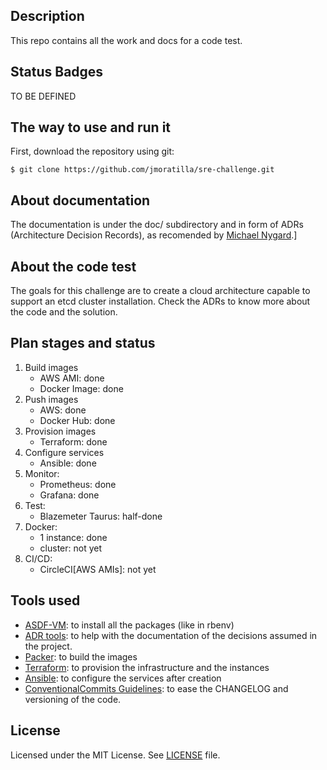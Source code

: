 ## Description

This repo contains all the work and docs for a code test.

## Status Badges

TO BE DEFINED

## The way to use and run it

First, download the repository using git:

```shell
$ git clone https://github.com/jmoratilla/sre-challenge.git
```

## About documentation

The documentation is under the doc/ subdirectory and in form of ADRs (Architecture Decision Records), as recomended by [Michael Nygard](http://thinkrelevance.com/blog/2011/11/15/documenting-architecture-decisions).]

## About the code test

The goals for this challenge are to create a cloud architecture capable to support
 an etcd cluster installation.  Check the ADRs to know more about the code and
 the solution.

## Plan stages and status

1. Build images
    - AWS AMI: done
    - Docker Image: done
2. Push images
    - AWS: done
    - Docker Hub: done
2. Provision images
    - Terraform: done
3. Configure services
    - Ansible: done
4. Monitor: 
    - Prometheus: done
    - Grafana: done
5. Test:
    - Blazemeter Taurus: half-done
6. Docker:
    - 1 instance: done
    - cluster: not yet
7. CI/CD:
    - CircleCI[AWS AMIs]: not yet

## Tools used

* [ASDF-VM](https://asdf-vm.com): to install all the packages (like in rbenv)
* [ADR tools](https://github.com/npryce/adr-tools/blob/master/INSTALL.md): to help with the documentation of the decisions assumed in the project.
* [Packer](https://www.packer.io): to build the images
* [Terraform](https://www.terraform.io): to provision the infrastructure and the instances
* [Ansible](https://www.ansible.com): to configure the services after creation
* [ConventionalCommits Guidelines](https://www.conventionalcommits.org/en/v1.0.0/): to ease the CHANGELOG and versioning of the code.

## License

Licensed under the MIT License. See [LICENSE](/license) file.